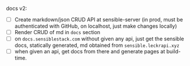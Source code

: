 docs v2:

- [ ] Create markdown/json CRUD API at sensible-server (in prod, must be authenticated with GitHub, on localhost, just make changes locally)
- [ ] Render CRUD of md in `docs` section
- [ ] on `docs.sensiblestack.com` without given any api, just get the sensible docs, statically generated, md obtained from `sensible.leckrapi.xyz`
- [ ] when given an api, get docs from there and generate pages at build-time.
